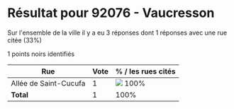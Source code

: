 # Résultat pour 92076 - Vaucresson

Sur l'ensemble de la ville il y a eu 3 réponses dont 1 réponses avec une rue citée (33%)

1 points noirs identifiés

| Rue | Vote | % / les rues cités|
|-----|------|-------------------|
| Allée de Saint-Cucufa | 1 | <img src="../../img/bar_100.gif" />&nbsp;100%|
| **Total** | 1 | 100%|
